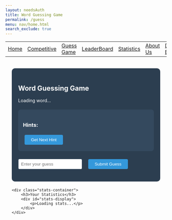 ```yaml
---
layout: needsAuth
title: Word Guessing Game
permalink: /guess
menu: nav/home.html
search_exclude: true
---
```

<table>
    <tr>
        <td><a href="{{site.baseurl}}/index">Home</a></td>
        <td><a href="{{site.baseurl}}/competition">Competitive</a></td>
        <td><a href="{{site.baseurl}}/guess">Guess Game</a></td>
        <td><a href="{{site.baseurl}}/leaderboard">LeaderBoard</a></td>
        <td><a href="{{site.baseurl}}/stats">Statistics</a></td>
        <td><a href="{{site.baseurl}}/about">About Us</a></td>
        <td><a href="{{site.baseurl}}/deploy">Deploy Blog</a></td>
        <td><a href="{{site.baseurl}}/posts">Posts</a></td>
    </tr>
</table>

<style>
.game-container {
    max-width: 800px;
    margin: 0 auto;
    padding: 20px;
}

.word-card {
    background: #2C3E50;
    padding: 20px;
    border-radius: 10px;
    margin-bottom: 20px;
    color: white;
}

.hint-section {
    margin: 20px 0;
    padding: 15px;
    background: #34495E;
    border-radius: 8px;
}

.guess-form {
    margin-top: 20px;
}

.input-field {
    padding: 8px;
    margin-right: 10px;
    border-radius: 4px;
    border: 1px solid #34495E;
    width: 200px;
}

.button {
    padding: 8px 20px;
    background: #3498DB;
    color: white;
    border: none;
    border-radius: 4px;
    cursor: pointer;
    margin: 5px;
}

.button:hover {
    background: #2980B9;
}

.stats-container {
    margin-top: 20px;
    padding: 20px;
    background: #34495E;
    border-radius: 10px;
    color: white;
}

.error {
    color: #E74C3C;
    margin-top: 10px;
}

.success {
    color: #2ECC71;
    margin-top: 10px;
}
</style>

<div class="game-container">
    <div class="word-card">
        <h2>Word Guessing Game</h2>
        <div id="current-word">
            <p>Loading word...</p>
        </div>
        <div class="hint-section" id="hints">
            <h3>Hints:</h3>
            <div id="hint-list"></div>
            <button class="button" id="hint-button">Get Next Hint</button>
        </div>
        <form class="guess-form" onsubmit="submitGuess(event)">
            <input type="text" id="guess-input" class="input-field" placeholder="Enter your guess" required>
            <button type="submit" class="button">Submit Guess</button>
        </form>
        <p id="result-message"></p>
    </div>
    
    <div class="stats-container">
        <h3>Your Statistics</h3>
        <div id="stats-display">
            <p>Loading stats...</p>
        </div>
    </div>
</div>

<script type="module">
import { pythonURI } from '{{site.baseurl}}/assets/js/api/config.js';

<<<<<<< HEAD
async function checkAuth() {
    const token = localStorage.getItem('token');
    if (!token) {
        showMessage('Please login first', 'error');
        return false;
    }
    return true;
}

let currentDrawing = null;
const drawings = [
    { label: "car", hints: ["It has wheels", "Used for transportation"] },
    { label: "house", hints: ["People live in it", "Has a roof"] },
    { label: "tree", hints: ["It grows", "Has leaves"] }
];

function showMessage(text, type) {
    const messageDiv = document.getElementById('message');
    messageDiv.textContent = text;
    messageDiv.className = `message ${type}`;
    messageDiv.style.display = 'block';
    messageDiv.style.backgroundColor = type === 'error' ? '#FBFBFB' : '#C4D9FF';
    messageDiv.style.color = type === 'error' ? '#E8F9FF' : '#C5BAFF';
    setTimeout(() => messageDiv.style.display = 'none', 3000);
}

async function fetchGuesses() {
    if (!await checkAuth()) return;
=======
let currentWord = '';
let currentHintIndex = 0;
let hintsUsed = 0;
>>>>>>> 213d098706552fe06b1e73ffeabe037bb2ce5cdd

async function loadNewWord() {
    try {
        const response = await fetch(`${pythonURI}/api/guess`, {
            method: 'GET',
            credentials: 'include'
        });
        
        if (!response.ok) throw new Error('Failed to fetch word');
        
        const data = await response.json();
        currentWord = data.word;
        currentHintIndex = 0;
        hintsUsed = 0;
        
        document.getElementById('current-word').innerHTML = `
            <p>Word Length: ${data.word_length}</p>
            <p>First Hint: ${data.first_hint}</p>
        `;
        
        document.getElementById('hint-list').innerHTML = '';
        document.getElementById('result-message').textContent = '';
        document.getElementById('guess-input').value = '';
    } catch (error) {
        console.error('Error:', error);
        document.getElementById('current-word').innerHTML = 
            '<p class="error">Failed to load word</p>';
    }
}

// Make getNextHint available globally
window.getNextHint = async function() {
    try {
        const nextHintIndex = currentHintIndex + 1;
        const response = await fetch(
            `${pythonURI}/api/guess/hint/${currentWord}?hint_number=${nextHintIndex}`, {
            method: 'GET',
            credentials: 'include',
            headers: {
                'Content-Type': 'application/json',
                'X-Origin': 'client'
            }
        });
        
        if (!response.ok) {
            document.getElementById('hint-button').disabled = true;
            throw new Error('No more hints available');
        }
        
        currentHintIndex = nextHintIndex;
        hintsUsed++;
        
        const data = await response.json();
        const hintList = document.getElementById('hint-list');
        const hintElement = document.createElement('p');
        hintElement.textContent = data.hint;
        hintList.appendChild(hintElement);
    } catch (error) {
        console.error('Error:', error);
        document.getElementById('hint-button').disabled = true;
    }
}

window.submitGuess = async function(event) {
    event.preventDefault();
    const guess = document.getElementById('guess-input').value;
    
    try {
        const response = await fetch(`${pythonURI}/api/guess`, {
            method: 'POST',
            credentials: 'include',
            headers: {
                'Content-Type': 'application/json'
            },
            body: JSON.stringify({
                word: currentWord,
                guess: guess,
                hint_used: hintsUsed
            })
        });
        
        const result = await response.json();
        const messageElement = document.getElementById('result-message');
        
        if (result.correct) {
            messageElement.className = 'success';
            messageElement.textContent = 'Correct! Loading new word...';
            await loadStats();
            setTimeout(loadNewWord, 2000);
        } else {
            messageElement.className = 'error';
            messageElement.textContent = 'Incorrect. Try again!';
        }
    } catch (error) {
        console.error('Error:', error);
        document.getElementById('result-message').textContent = 'Failed to submit guess';
    }
};

async function loadStats() {
    try {
        const response = await fetch(`${pythonURI}/api/guess/stats`, {
            credentials: 'include'
        });
        
        if (!response.ok) throw new Error('Failed to fetch stats');
        
        const stats = await response.json();
        document.getElementById('stats-display').innerHTML = `
            <p>Total Guesses: ${stats.total_guesses}</p>
            <p>Correct Guesses: ${stats.correct_guesses}</p>
            <p>Accuracy: ${(stats.accuracy * 100).toFixed(1)}%</p>
            <p>Average Hints Used: ${stats.avg_hints.toFixed(1)}</p>
        `;
    } catch (error) {
        console.error('Error:', error);
        document.getElementById('stats-display').innerHTML = 
            '<p class="error">Failed to load statistics</p>';
    }
}

// Add event listener in the DOMContentLoaded handler
document.addEventListener('DOMContentLoaded', () => {
    loadNewWord();
    loadStats();
    
    // Add click handler for hint button
    document.getElementById('hint-button').addEventListener('click', getNextHint);
});
</script>